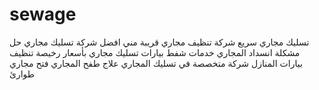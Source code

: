 # sewage
تسليك مجاري سريع شركة تنظيف مجاري قريبة مني افضل شركة تسليك مجاري حل مشكلة انسداد المجاري خدمات شفط بيارات تسليك مجاري بأسعار رخيصة تنظيف بيارات المنازل شركة متخصصة في تسليك المجاري علاج طفح المجاري فتح مجاري طوارئ
